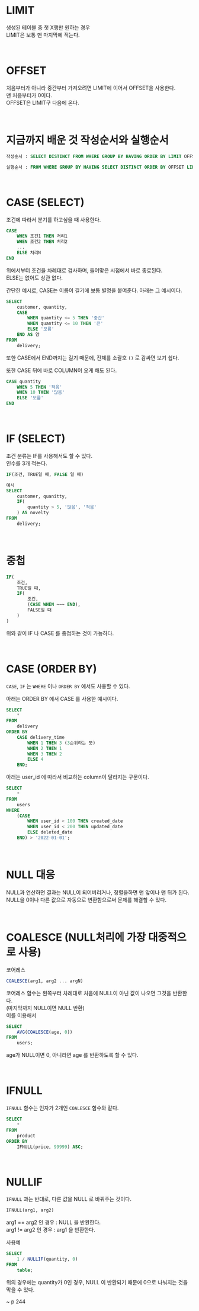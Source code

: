 LIMIT
=
생성된 테이블 중 첫 X행만 원하는 경우  
LIMIT은 보통 맨 마지막에 적는다.

<br>

OFFSET
=
처음부터가 아니라 중간부터 가져오려면 LIMIT에 이어서 OFFSET을 사용한다.  
맨 처음부터가 0이다.  
OFFSET은 LIMIT구 다음에 온다.  

<br>

지금까지 배운 것 작성순서와 실행순서
=
```SQL
작성순서 : SELECT DISTINCT FROM WHERE GROUP BY HAVING ORDER BY LIMIT OFFSET;

실행순서 : FROM WHERE GROUP BY HAVING SELECT DISTINCT ORDER BY OFFSET LIMIT;
```

<br>

CASE (SELECT)
=
조건에 따라서 분기를 하고싶을 때 사용한다.  
```SQL
CASE
    WHEN 조건1 THEN 처리1
    WHEN 조건2 THEN 처리2
    ...
    ELSE 처리N
END
```

위에서부터 조건을 차례대로 검사하며, 들어맞은 시점에서 바로 종료된다.  
ELSE는 없어도 상관 없다.  

간단한 예시로, CASE는 이름이 길기에 보통 별명을 붙여준다. 아래는 그 예시이다.

```SQL
SELECT
    customer, quantity,
    CASE
        WHEN quantity <= 5 THEN '중간'
        WHEN quantity <= 10 THEN '큰'
        ELSE '모름'
    END AS 양
FROM
    delivery;
```

또한 CASE에서 END까지는 길기 때문에, 전체를 소괄호 `()` 로 감싸면 보기 쉽다.

또한 CASE 뒤에 바로 COLUMN이 오게 해도 된다.

```SQL
CASE quantity
    WHEN 5 THEN '적음'
    WHEN 10 THEN '많음'
    ELSE '모름'
END
```

<br>

IF (SELECT)
=
조건 분류는 IF를 사용해서도 할 수 있다.  
인수를 3개 적는다.

```SQL
IF(조건, TRUE일 때, FALSE 일 때)

예시
SELECT
    customer, quanitty,
    IF(
        quantity > 5, '많음', '적음'
    ) AS novelty
FROM 
    delivery;
```

<br>

중첩
=
```SQL
IF(
    조건,
    TRUE일 때,
    IF(
        조건,
        (CASE WHEN ~~~ END),
        FALSE일 때
    )
)
```

위와 같이 IF 나 CASE 를 중첩하는 것이 가능하다.

<br>

CASE (ORDER BY)
=
`CASE`, `IF` 는 `WHERE` 이나 `ORDER BY` 에서도 사용할 수 있다.  

아래는 ORDER BY 에서 CASE 를 사용한 예시이다.
```SQL
SELECT
    *
FROM
    delivery
ORDER BY
    CASE delivery_time
        WHEN 1 THEN 3 (3순위라는 뜻)
        WHEN 2 THEN 1
        WHEN 3 THEN 2
        ELSE 4
    END;
```

아래는 user_id 에 따라서 비교하는 column이 달라지는 구문이다.
```SQL
SELECT
    *
FROM
    users
WHERE
    (CASE
        WHEN user_id < 100 THEN created_date
        WHEN user_id < 200 THEN updated_date
        ELSE deleted_date 
    END) > '2022-01-01';
```

<br>

NULL 대응
=
NULL과 연산하면 결과는 NULL이 되어버리거나, 정렬을하면 맨 앞이나 맨 뒤가 된다.  
NULL을 0이나 다른 값으로 자동으로 변환함으로써 문제를 해결할 수 있다.  

<br>

COALESCE (NULL처리에 가장 대중적으로 사용)
=
코어레스

```SQL
COALESCE(arg1, arg2 ... argN)
```

코어레스 함수는 왼쪽부터 차례대로 처음에 NULL이 아닌 값이 나오면 그것을 반환한다.  
(마지막까지 NULL이면 NULL 반환)  
이를 이용해서

```SQL
SELECT
    AVG(COALESCE(age, 0))
FROM
    users;
```

age가 NULL이면 0, 아니라면 age 를 반환하도록 할 수 있다.

<br>

IFNULL
=
`IFNULL` 함수는 인자가 2개인 `COALESCE` 함수와 같다.

```SQL
SELECT
    *
FROM
    product
ORDER BY
    IFNULL(price, 99999) ASC;
```

<br>

NULLIF
=
`IFNULL` 과는 반대로, 다른 값을 NULL 로 바꿔주는 것이다.  

```SQL
IFNULL(arg1, arg2)
```

arg1 == arg2 인 경우 : NULL 을 반환한다.  
arg1 != arg2 인 경우 : arg1 을 반환한다.

사용예
```SQL
SELECT
    1 / NULLIF(quantity, 0)
FROM
    table;
```

위의 경우에는 quantity가 0인 경우, NULL 이 반환되기 때문에 0으로 나눠지는 것을 막을 수 있다.

~ p 244